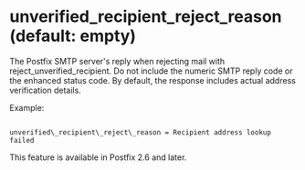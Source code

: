 # unverified_recipient_reject_reason (default: empty)
 The Postfix SMTP server's reply when rejecting mail with
reject\_unverified\_recipient. Do not include the numeric SMTP reply
code or the enhanced status code. By default, the response includes
actual address verification details.



 Example: 



```

unverified\_recipient\_reject\_reason = Recipient address lookup failed

```

 This feature is available in Postfix 2.6 and later. 


